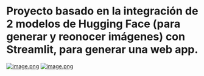 # Proyecto basado en la integración de 2 modelos de Hugging Face (para generar y reonocer imágenes) con Streamlit, para generar una web app.
[![image.png](https://i.postimg.cc/90b3RznN/image.png)](https://postimg.cc/RJWp2C9c)
[![image.png](https://i.postimg.cc/SNZFm28n/image.png)](https://postimg.cc/mtF6wrm4)
